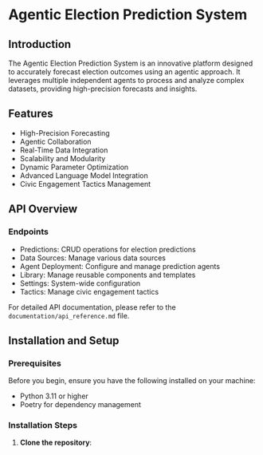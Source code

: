 # Agentic Election Prediction System

## Introduction

The Agentic Election Prediction System is an innovative platform designed to accurately forecast election outcomes using an agentic approach. It leverages multiple independent agents to process and analyze complex datasets, providing high-precision forecasts and insights.

## Features

- High-Precision Forecasting
- Agentic Collaboration
- Real-Time Data Integration
- Scalability and Modularity
- Dynamic Parameter Optimization
- Advanced Language Model Integration
- Civic Engagement Tactics Management

## API Overview

### Endpoints

- Predictions: CRUD operations for election predictions
- Data Sources: Manage various data sources
- Agent Deployment: Configure and manage prediction agents
- Library: Manage reusable components and templates
- Settings: System-wide configuration
- Tactics: Manage civic engagement tactics

For detailed API documentation, please refer to the `documentation/api_reference.md` file.

## Installation and Setup

### Prerequisites

Before you begin, ensure you have the following installed on your machine:
- Python 3.11 or higher
- Poetry for dependency management

### Installation Steps

1. **Clone the repository**:
   
